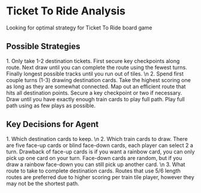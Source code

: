 <h1>Ticket To Ride Analysis</h1>
<p>
    Looking for optimal strategy for Ticket To Ride board game
</p>

<h2>Possible Strategies</h2>
<p>
    1. Only take 1-2 destination tickets. First secure key checkpoints along route. Next draw until you can complete the route using the fewest turns. Finally longest possible tracks until you run out of tiles. \n
    2. Spend first couple turns (1-3) drawing destination cards. Take the highest scoring one as long as they are somewhat connected. Map out an efficient route that hits all destination points. Secure a key checkpoint or two if necessary. Draw until you have exactly enough train cards to play full path. Play full path using as few plays as possible.
</p>

<h2>Key Decisions for Agent</h2>
<p>
    1. Which destination cards to keep. \n
    2. Which train cards to draw. There are five face-up cards or blind face-down cards, each player can select 2 a turn. Drawback of face-up cards is if you want a rainbow card, you can only pick up one card on your turn. Face-down cards are random, but if you draw a rainbow face-down you can still pick up another card. \n
    3. What route to take to complete destination cards. Routes that use 5/6 length routes are preferred due to higher scoring per train tile player, however they may not be the shortest path. 
</p>
